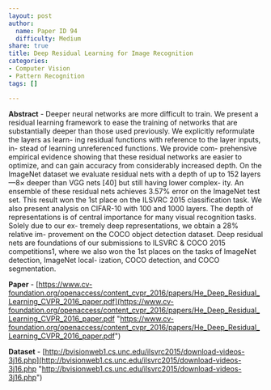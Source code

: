 ```yaml
---
layout: post
author:
  name: Paper ID 94
  difficulty: Medium
share: true
title: Deep Residual Learning for Image Recognition
categories:
- Computer Vision
- Pattern Recognition
tags: []

---
```

**Abstract** - Deeper neural networks are more difficult to train. We present a residual learning framework to ease the training of networks that are substantially deeper than those used previously. We explicitly reformulate the layers as learn- ing residual functions with reference to the layer inputs, in- stead of learning unreferenced functions. We provide com- prehensive empirical evidence showing that these residual networks are easier to optimize, and can gain accuracy from considerably increased depth. On the ImageNet dataset we evaluate residual nets with a depth of up to 152 layers—8× deeper than VGG nets \[40\] but still having lower complex- ity. An ensemble of these residual nets achieves 3.57% error on the ImageNet test set. This result won the 1st place on the ILSVRC 2015 classification task. We also present analysis on CIFAR-10 with 100 and 1000 layers. The depth of representations is of central importance for many visual recognition tasks. Solely due to our ex- tremely deep representations, we obtain a 28% relative im- provement on the COCO object detection dataset. Deep residual nets are foundations of our submissions to ILSVRC & COCO 2015 competitions1, where we also won the 1st places on the tasks of ImageNet detection, ImageNet local- ization, COCO detection, and COCO segmentation.

**Paper** - [https://www.cv-foundation.org/openaccess/content_cvpr_2016/papers/He_Deep_Residual_Learning_CVPR_2016_paper.pdf](https://www.cv-foundation.org/openaccess/content_cvpr_2016/papers/He_Deep_Residual_Learning_CVPR_2016_paper.pdf "https://www.cv-foundation.org/openaccess/content_cvpr_2016/papers/He_Deep_Residual_Learning_CVPR_2016_paper.pdf")

**Dataset** - [http://bvisionweb1.cs.unc.edu/ilsvrc2015/download-videos-3j16.php](http://bvisionweb1.cs.unc.edu/ilsvrc2015/download-videos-3j16.php "http://bvisionweb1.cs.unc.edu/ilsvrc2015/download-videos-3j16.php")
